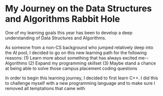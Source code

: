# My Journey on the Data Structures and Algorithms Rabbit Hole

One of my learning goals this year has been to develop a deep understanding of Data Structures and Algorithms. 

As someone from a non-CS background who jumped relatively deep into the AI pool, I decided to go on this new learning path for the following reasons:
(1) Learn more about something that has always excited me--Algorithms
(2) Expand my programming skillset
(3) Maybe stand a chance at being able to solve those campus placement coding questions 

In order to begin this learning journey, I decided to first learn C++. 
I did this to challenge myself with a new programming language and to make sure I removed all temptations that came with 

